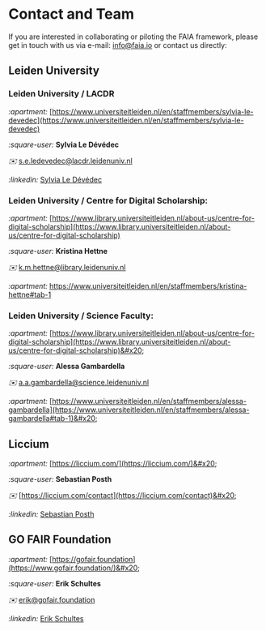 # Contact and Team

If you are interested in collaborating or piloting the FAIA framework, please get in touch with us via e-mail: [info@faia.io](mailto:info@faia.io) or contact us directly:

## **Leiden University**

### Leiden University / LACDR&#x20;

<i class="fa-apartment">:apartment:</i> [https://www.universiteitleiden.nl/en/staffmembers/sylvia-le-devedec](https://www.universiteitleiden.nl/en/staffmembers/sylvia-le-devedec)

<i class="fa-square-user">:square-user:</i> **Sylvia Le Dévédec**

<i class="fa-envelope">:envelope:</i> [s.e.ledevedec@lacdr.leidenuniv.nl](mailto:s.e.ledevedec@lacdr.leidenuniv.nl)

<i class="fa-linkedin">:linkedin:</i> [Sylvia Le Dévédec](https://www.linkedin.com/in/sylvia-le-d%C3%A9v%C3%A9dec-a4b743a/)

### Leiden University / Centre for Digital Scholarship:

<i class="fa-apartment">:apartment:</i> [https://www.library.universiteitleiden.nl/about-us/centre-for-digital-scholarship](https://www.library.universiteitleiden.nl/about-us/centre-for-digital-scholarship)

<i class="fa-square-user">:square-user:</i> **Kristina Hettne**

<i class="fa-envelope">:envelope:</i> [k.m.hettne@library.leidenuniv.nl](mailto:k.m.hettne@library.leidenuniv.nl)

<i class="fa-apartment">:apartment:</i> [https://www.universiteitleiden.nl/en/staffmembers/kristina-hettne#tab-1 ](https://www.universiteitleiden.nl/en/staffmembers/kristina-hettne#tab-1)

### Leiden University / Science Faculty:

<i class="fa-apartment">:apartment:</i> [https://www.library.universiteitleiden.nl/about-us/centre-for-digital-scholarship](https://www.library.universiteitleiden.nl/about-us/centre-for-digital-scholarship)&#x20;

<i class="fa-square-user">:square-user:</i> **Alessa Gambardella**

<i class="fa-envelope">:envelope:</i> [a.a.gambardella@science.leidenuniv.nl](mailto:a.a.gambardella@science.leidenuniv.nl)&#x20;

<i class="fa-apartment">:apartment:</i> [https://www.universiteitleiden.nl/en/staffmembers/alessa-gambardella](https://www.universiteitleiden.nl/en/staffmembers/alessa-gambardella#tab-1)&#x20;

## **Liccium**

<i class="fa-apartment">:apartment:</i> [https://liccium.com/](https://liccium.com/)&#x20;

<i class="fa-square-user">:square-user:</i> **Sebastian Posth**

<i class="fa-envelope">:envelope:</i> [https://liccium.com/contact](https://liccium.com/contact)&#x20;

<i class="fa-linkedin">:linkedin:</i> [Sebastian Posth](https://www.linkedin.com/in/posth/)

## **GO FAIR Foundation**

<i class="fa-apartment">:apartment:</i> [https://gofair.foundation](https://www.gofair.foundation/)&#x20;

<i class="fa-square-user">:square-user:</i> **Erik Schultes**

<i class="fa-envelope">:envelope:</i> [erik@gofair.foundation](mailto:erik@gofair.foundation)

<i class="fa-linkedin">:linkedin:</i> [Erik Schultes](https://www.linkedin.com/in/erik-schultes-39aa8ab/)
